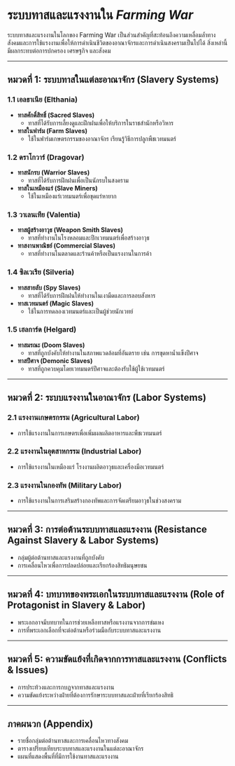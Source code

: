 # ระบบทาสและแรงงานใน *Farming War*

ระบบทาสและแรงงานในโลกของ Farming War เป็นส่วนสำคัญที่สะท้อนถึงความเหลื่อมล้ำทางสังคมและการใช้แรงงานเพื่อให้การดำเนินชีวิตของอาณาจักรและการดำเนินสงครามเป็นไปได้ สิ่งเหล่านี้มีผลกระทบต่อการปกครอง เศรษฐกิจ และสังคม

---

## หมวดที่ 1: ระบบทาสในแต่ละอาณาจักร (Slavery Systems)

### 1.1 เอลธาเนีย (Elthania)
- **ทาสศักดิ์สิทธิ์ (Sacred Slaves)**  
  - ทาสที่ได้รับการเลี้ยงดูและฝึกฝนเพื่อให้บริการในราชสำนักหรือวิหาร
- **ทาสในฟาร์ม (Farm Slaves)**  
  - ใช้ในฟาร์มเกษตรกรรมของอาณาจักร เรียนรู้วิธีการปลูกพืชเวทมนตร์

### 1.2 ดราโกวาร์ (Dragovar)
- **ทาสนักรบ (Warrior Slaves)**  
  - ทาสที่ได้รับการฝึกฝนเพื่อเป็นนักรบในสงคราม
- **ทาสในเหมืองแร่ (Slave Miners)**  
  - ใช้ในเหมืองแร่เวทมนตร์เพื่อขุดแร่หายาก

### 1.3 วาเลนเทีย (Valentia)
- **ทาสผู้สร้างอาวุธ (Weapon Smith Slaves)**  
  - ทาสที่ทำงานในโรงหลอมและปีกเวทมนตร์เพื่อสร้างอาวุธ
- **ทาสงานพาณิชย์ (Commercial Slaves)**  
  - ทาสที่ทำงานในตลาดและร้านค้าหรือเป็นแรงงานในการค้า

### 1.4 ซิลเวเรีย (Silveria)
- **ทาสสายลับ (Spy Slaves)**  
  - ทาสที่ได้รับการฝึกฝนให้ทำงานในเงามืดและการลอบสังหาร
- **ทาสเวทมนตร์ (Magic Slaves)**  
  - ใช้ในการทดลองเวทมนตร์และเป็นผู้ช่วยนักเวทย์

### 1.5 เฮลการ์ด (Helgard)
- **ทาสมรณะ (Doom Slaves)**  
  - ทาสที่ถูกบังคับให้ทำงานในสภาพแวดล้อมที่อันตราย เช่น การขุดหาน้ำแข็งปีศาจ
- **ทาสปีศาจ (Demonic Slaves)**  
  - ทาสที่ถูกควบคุมโดยเวทมนตร์ปีศาจและต้องรับใช้ผู้ใช้เวทมนตร์

---

## หมวดที่ 2: ระบบแรงงานในอาณาจักร (Labor Systems)

### 2.1 แรงงานเกษตรกรรม (Agricultural Labor)
- การใช้แรงงานในการเกษตรเพื่อเพิ่มผลผลิตอาหารและพืชเวทมนตร์

### 2.2 แรงงานในอุตสาหกรรม (Industrial Labor)
- การใช้แรงงานในเหมืองแร่ โรงงานผลิตอาวุธและเครื่องมือเวทมนตร์

### 2.3 แรงงานในกองทัพ (Military Labor)
- การใช้แรงงานในการเสริมสร้างกองทัพและการจัดเตรียมอาวุธในช่วงสงคราม

---

## หมวดที่ 3: การต่อต้านระบบทาสและแรงงาน (Resistance Against Slavery & Labor Systems)

- กลุ่มผู้ต่อต้านทาสและแรงงานที่ถูกบังคับ
- การเคลื่อนไหวเพื่อการปลดปล่อยและเรียกร้องสิทธิมนุษยชน

---

## หมวดที่ 4: บทบาทของพระเอกในระบบทาสและแรงงาน (Role of Protagonist in Slavery & Labor)

- พระเอกอาจมีบทบาทในการช่วยเหลือทาสหรือแรงงานจากการข่มเหง
- การที่พระเอกเลือกที่จะต่อต้านหรือร่วมมือกับระบบทาสและแรงงาน

---

## หมวดที่ 5: ความขัดแย้งที่เกิดจากการทาสและแรงงาน (Conflicts & Issues)

- การประท้วงและการกบฏจากทาสและแรงงาน
- ความขัดแย้งระหว่างฝ่ายที่ต้องการรักษาระบบทาสและฝ่ายที่เรียกร้องสิทธิ

---

## ภาคผนวก (Appendix)

- รายชื่อกลุ่มต่อต้านทาสและการเคลื่อนไหวทางสังคม
- ตารางเปรียบเทียบระบบทาสและแรงงานในแต่ละอาณาจักร
- แผนที่แสดงพื้นที่ที่มีการใช้งานทาสและแรงงาน

